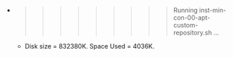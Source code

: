 * >>>>>>>>> Running inst-min-con-00-apt-custom-repository.sh ...
  * Disk size = 832380K. Space Used = 4036K.
